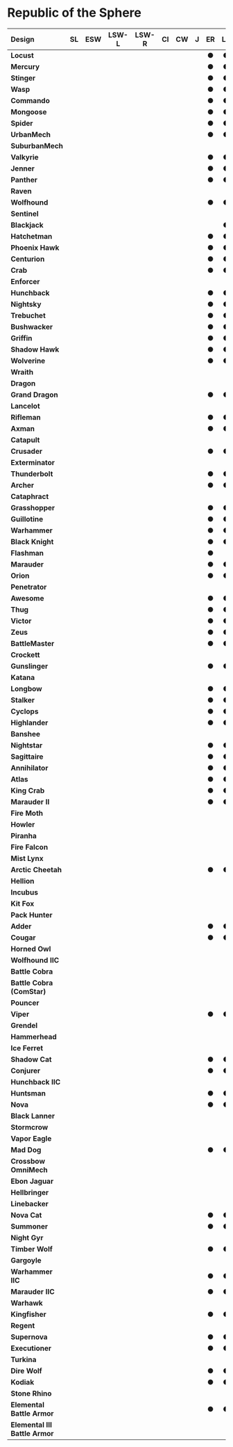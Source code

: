 # Republic of the Sphere

| Design | SL | ESW | LSW-L | LSW-R | CI | CW | J | ER | LR | DA | iC |
| :--- | :---: | :---: | :---: | :---: | :---: | :---: | :---: | :---: | :---: | :---: | :---: |
| **Locust** |     |     |     |     |     |     |     |  ●  |  ●  |  ●  |     |
| **Mercury** |     |     |     |     |     |     |     |  ●  |  ●  |  ●  |     |
| **Stinger** |     |     |     |     |     |     |     |  ●  |  ●  |  ●  |     |
| **Wasp** |     |     |     |     |     |     |     |  ●  |  ●  |  ●  |     |
| **Commando** |     |     |     |     |     |     |     |  ●  |  ●  |     |     |
| **Mongoose** |     |     |     |     |     |     |     |  ●  |  ●  |  ●  |     |
| **Spider** |     |     |     |     |     |     |     |  ●  |  ●  |  ●  |     |
| **UrbanMech** |     |     |     |     |     |     |     |  ●  |  ●  |  ●  |     |
| **SuburbanMech** |     |     |     |     |     |     |     |     |     |     |     |
| **Valkyrie** |     |     |     |     |     |     |     |  ●  |  ●  |  ●  |     |
| **Jenner** |     |     |     |     |     |     |     |  ●  |  ●  |  ●  |     |
| **Panther** |     |     |     |     |     |     |     |  ●  |  ●  |  ●  |     |
| **Raven** |     |     |     |     |     |     |     |     |     |     |     |
| **Wolfhound** |     |     |     |     |     |     |     |  ●  |  ●  |  ●  |     |
| **Sentinel** |     |     |     |     |     |     |     |     |     |     |     |
| **Blackjack** |     |     |     |     |     |     |     |     |  ●  |  ●  |     |
| **Hatchetman** |     |     |     |     |     |     |     |  ●  |  ●  |  ●  |     |
| **Phoenix Hawk** |     |     |     |     |     |     |     |  ●  |  ●  |  ●  |     |
| **Centurion** |     |     |     |     |     |     |     |  ●  |  ●  |  ●  |     |
| **Crab** |     |     |     |     |     |     |     |  ●  |  ●  |  ●  |     |
| **Enforcer** |     |     |     |     |     |     |     |     |     |     |     |
| **Hunchback** |     |     |     |     |     |     |     |  ●  |  ●  |  ●  |     |
| **Nightsky** |     |     |     |     |     |     |     |  ●  |  ●  |  ●  |     |
| **Trebuchet** |     |     |     |     |     |     |     |  ●  |  ●  |  ●  |     |
| **Bushwacker** |     |     |     |     |     |     |     |  ●  |  ●  |  ●  |     |
| **Griffin** |     |     |     |     |     |     |     |  ●  |  ●  |  ●  |     |
| **Shadow Hawk** |     |     |     |     |     |     |     |  ●  |  ●  |  ●  |     |
| **Wolverine** |     |     |     |     |     |     |     |  ●  |  ●  |  ●  |     |
| **Wraith** |     |     |     |     |     |     |     |     |     |     |     |
| **Dragon** |     |     |     |     |     |     |     |     |     |     |     |
| **Grand Dragon** |     |     |     |     |     |     |     |  ●  |  ●  |  ●  |     |
| **Lancelot** |     |     |     |     |     |     |     |     |     |     |     |
| **Rifleman** |     |     |     |     |     |     |     |  ●  |  ●  |  ●  |     |
| **Axman** |     |     |     |     |     |     |     |  ●  |  ●  |  ●  |     |
| **Catapult** |     |     |     |     |     |     |     |     |     |     |     |
| **Crusader** |     |     |     |     |     |     |     |  ●  |  ●  |  ●  |     |
| **Exterminator** |     |     |     |     |     |     |     |     |     |  ●  |     |
| **Thunderbolt** |     |     |     |     |     |     |     |  ●  |  ●  |  ●  |     |
| **Archer** |     |     |     |     |     |     |     |  ●  |  ●  |  ●  |     |
| **Cataphract** |     |     |     |     |     |     |     |     |     |  ●  |     |
| **Grasshopper** |     |     |     |     |     |     |     |  ●  |  ●  |  ●  |     |
| **Guillotine** |     |     |     |     |     |     |     |  ●  |  ●  |  ●  |     |
| **Warhammer** |     |     |     |     |     |     |     |  ●  |  ●  |  ●  |     |
| **Black Knight** |     |     |     |     |     |     |     |  ●  |  ●  |  ●  |     |
| **Flashman** |     |     |     |     |     |     |     |  ●  |     |     |     |
| **Marauder** |     |     |     |     |     |     |     |  ●  |  ●  |  ●  |     |
| **Orion** |     |     |     |     |     |     |     |  ●  |  ●  |  ●  |     |
| **Penetrator** |     |     |     |     |     |     |     |     |     |     |     |
| **Awesome** |     |     |     |     |     |     |     |  ●  |  ●  |  ●  |     |
| **Thug** |     |     |     |     |     |     |     |  ●  |  ●  |  ●  |     |
| **Victor** |     |     |     |     |     |     |     |  ●  |  ●  |  ●  |     |
| **Zeus** |     |     |     |     |     |     |     |  ●  |  ●  |  ●  |     |
| **BattleMaster** |     |     |     |     |     |     |     |  ●  |  ●  |  ●  |     |
| **Crockett** |     |     |     |     |     |     |     |     |     |     |     |
| **Gunslinger** |     |     |     |     |     |     |     |  ●  |  ●  |  ●  |     |
| **Katana** |     |     |     |     |     |     |     |     |     |     |     |
| **Longbow** |     |     |     |     |     |     |     |  ●  |  ●  |  ●  |     |
| **Stalker** |     |     |     |     |     |     |     |  ●  |  ●  |  ●  |     |
| **Cyclops** |     |     |     |     |     |     |     |  ●  |  ●  |  ●  |     |
| **Highlander** |     |     |     |     |     |     |     |  ●  |  ●  |  ●  |     |
| **Banshee** |     |     |     |     |     |     |     |     |     |     |     |
| **Nightstar** |     |     |     |     |     |     |     |  ●  |  ●  |     |     |
| **Sagittaire** |     |     |     |     |     |     |     |  ●  |  ●  |  ●  |     |
| **Annihilator** |     |     |     |     |     |     |     |  ●  |  ●  |  ●  |     |
| **Atlas** |     |     |     |     |     |     |     |  ●  |  ●  |  ●  |     |
| **King Crab** |     |     |     |     |     |     |     |  ●  |  ●  |  ●  |     |
| **Marauder II** |     |     |     |     |     |     |     |  ●  |  ●  |  ●  |     |
| **Fire Moth** |     |     |     |     |     |     |     |     |     |     |     |
| **Howler** |     |     |     |     |     |     |     |     |     |     |     |
| **Piranha** |     |     |     |     |     |     |     |     |     |     |     |
| **Fire Falcon** |     |     |     |     |     |     |     |     |     |     |     |
| **Mist Lynx** |     |     |     |     |     |     |     |     |     |     |     |
| **Arctic Cheetah** |     |     |     |     |     |     |     |  ●  |  ●  |  ●  |     |
| **Hellion** |     |     |     |     |     |     |     |     |     |     |     |
| **Incubus** |     |     |     |     |     |     |     |     |     |  ●  |     |
| **Kit Fox** |     |     |     |     |     |     |     |     |     |     |     |
| **Pack Hunter** |     |     |     |     |     |     |     |     |     |     |     |
| **Adder** |     |     |     |     |     |     |     |  ●  |  ●  |  ●  |     |
| **Cougar** |     |     |     |     |     |     |     |  ●  |  ●  |  ●  |     |
| **Horned Owl** |     |     |     |     |     |     |     |     |     |     |     |
| **Wolfhound IIC** |     |     |     |     |     |     |     |     |     |     |     |
| **Battle Cobra** |     |     |     |     |     |     |     |     |     |     |     |
| **Battle Cobra (ComStar)** |     |     |     |     |     |     |     |     |     |     |     |
| **Pouncer** |     |     |     |     |     |     |     |     |     |     |     |
| **Viper** |     |     |     |     |     |     |     |  ●  |  ●  |  ●  |     |
| **Grendel** |     |     |     |     |     |     |     |     |     |     |     |
| **Hammerhead** |     |     |     |     |     |     |     |     |     |     |     |
| **Ice Ferret** |     |     |     |     |     |     |     |     |     |     |     |
| **Shadow Cat** |     |     |     |     |     |     |     |  ●  |  ●  |  ●  |     |
| **Conjurer** |     |     |     |     |     |     |     |  ●  |  ●  |  ●  |     |
| **Hunchback IIC** |     |     |     |     |     |     |     |     |     |     |     |
| **Huntsman** |     |     |     |     |     |     |     |  ●  |  ●  |  ●  |     |
| **Nova** |     |     |     |     |     |     |     |  ●  |  ●  |  ●  |     |
| **Black Lanner** |     |     |     |     |     |     |     |     |     |     |     |
| **Stormcrow** |     |     |     |     |     |     |     |     |     |     |     |
| **Vapor Eagle** |     |     |     |     |     |     |     |     |     |  ●  |     |
| **Mad Dog** |     |     |     |     |     |     |     |  ●  |  ●  |  ●  |     |
| **Crossbow OmniMech** |     |     |     |     |     |     |     |     |     |     |     |
| **Ebon Jaguar** |     |     |     |     |     |     |     |     |     |     |     |
| **Hellbringer** |     |     |     |     |     |     |     |     |     |  ●  |     |
| **Linebacker** |     |     |     |     |     |     |     |     |     |     |     |
| **Nova Cat** |     |     |     |     |     |     |     |  ●  |  ●  |  ●  |     |
| **Summoner** |     |     |     |     |     |     |     |  ●  |  ●  |  ●  |     |
| **Night Gyr** |     |     |     |     |     |     |     |     |     |     |     |
| **Timber Wolf** |     |     |     |     |     |     |     |  ●  |  ●  |  ●  |     |
| **Gargoyle** |     |     |     |     |     |     |     |     |     |     |     |
| **Warhammer IIC** |     |     |     |     |     |     |     |  ●  |  ●  |  ●  |     |
| **Marauder IIC** |     |     |     |     |     |     |     |  ●  |  ●  |  ●  |     |
| **Warhawk** |     |     |     |     |     |     |     |     |     |     |     |
| **Kingfisher** |     |     |     |     |     |     |     |  ●  |  ●  |     |     |
| **Regent** |     |     |     |     |     |     |     |     |     |  ●  |     |
| **Supernova** |     |     |     |     |     |     |     |  ●  |  ●  |  ●  |     |
| **Executioner** |     |     |     |     |     |     |     |  ●  |  ●  |  ●  |     |
| **Turkina** |     |     |     |     |     |     |     |     |     |     |     |
| **Dire Wolf** |     |     |     |     |     |     |     |  ●  |  ●  |  ●  |     |
| **Kodiak** |     |     |     |     |     |     |     |  ●  |  ●  |  ●  |     |
| **Stone Rhino** |     |     |     |     |     |     |     |     |     |     |     |
| **Elemental Battle Armor** |     |     |     |     |     |     |     |  ●  |  ●  |  ●  |     |
| **Elemental III Battle Armor** |     |     |     |     |     |     |     |     |     |     |     |

